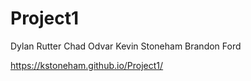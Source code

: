 # Project1
Dylan Rutter
Chad Odvar
Kevin Stoneham
Brandon Ford

https://kstoneham.github.io/Project1/